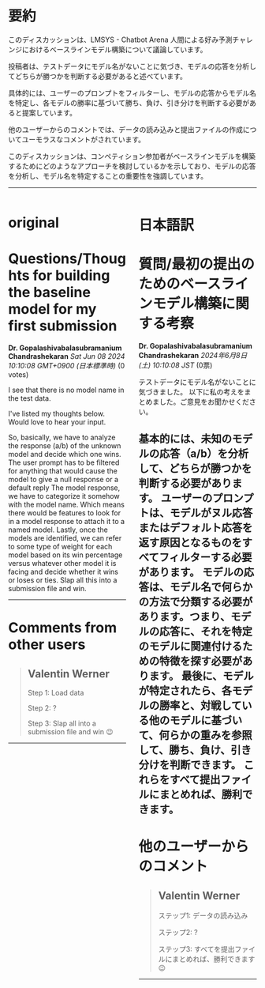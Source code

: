 # 要約 
このディスカッションは、LMSYS - Chatbot Arena 人間による好み予測チャレンジにおけるベースラインモデル構築について議論しています。

投稿者は、テストデータにモデル名がないことに気づき、モデルの応答を分析してどちらが勝つかを判断する必要があると述べています。

具体的には、ユーザーのプロンプトをフィルターし、モデルの応答からモデル名を特定し、各モデルの勝率に基づいて勝ち、負け、引き分けを判断する必要があると提案しています。

他のユーザーからのコメントでは、データの読み込みと提出ファイルの作成についてユーモラスなコメントがされています。

このディスカッションは、コンペティション参加者がベースラインモデルを構築するためにどのようなアプローチを検討しているかを示しており、モデルの応答を分析し、モデル名を特定することの重要性を強調しています。


---


<style>
.column-left{
  float: left;
  width: 47.5%;
  text-align: left;
}
.column-right{
  float: right;
  width: 47.5%;
  text-align: left;
}
.column-one{
  float: left;
  width: 100%;
  text-align: left;
}
</style>


<div class="column-left">

# original

# Questions/Thoughts for building the baseline model for my first submission

**Dr. Gopalashivabalasubramanium Chandrashekaran** *Sat Jun 08 2024 10:10:08 GMT+0900 (日本標準時)* (0 votes)

I see that there is no model name in the test data.

I've listed my thoughts below. Would love to hear your input. 

So, basically, we have to analyze the response (a/b) of the unknown model and decide which one wins. 
The user prompt has to be filtered for anything that would cause the model to give a null response or a default reply
The model response, we have to categorize it somehow with the model name. Which means there would be features to look for in a model response to attach it to a named model.
Lastly, once the models are identified, we can refer to some type of weight for each model based on its win percentage versus whatever other model it is facing and decide whether it wins or loses or ties.
Slap all this into a submission file and win.


---

 # Comments from other users

> ## Valentin Werner
> 
> Step 1: Load data
> 
> Step 2: ?
> 
> Step 3: Slap all into a submission file and win 😉
> 
> 
> 


---



</div>
<div class="column-right">

# 日本語訳

# 質問/最初の提出のためのベースラインモデル構築に関する考察
**Dr. Gopalashivabalasubramanium Chandrashekaran** *2024年6月8日(土) 10:10:08 JST* (0票)

テストデータにモデル名がないことに気づきました。
以下に私の考えをまとめました。ご意見をお聞かせください。

基本的には、未知のモデルの応答（a/b）を分析して、どちらが勝つかを判断する必要があります。
ユーザーのプロンプトは、モデルがヌル応答またはデフォルト応答を返す原因となるものをすべてフィルターする必要があります。
モデルの応答は、モデル名で何らかの方法で分類する必要があります。つまり、モデルの応答に、それを特定のモデルに関連付けるための特徴を探す必要があります。
最後に、モデルが特定されたら、各モデルの勝率と、対戦している他のモデルに基づいて、何らかの重みを参照して、勝ち、負け、引き分けを判断できます。
これらをすべて提出ファイルにまとめれば、勝利できます。
---
# 他のユーザーからのコメント
> ## Valentin Werner
> 
> ステップ1: データの読み込み
> 
> ステップ2: ?
> 
> ステップ3: すべてを提出ファイルにまとめれば、勝利できます 😉
> 
> 
> 
--- 



</div>
